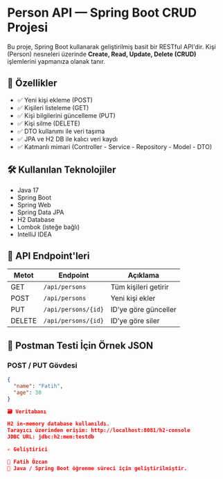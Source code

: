 # Person API — Spring Boot CRUD Projesi

Bu proje, Spring Boot kullanarak geliştirilmiş basit bir RESTful API'dir. Kişi (Person) nesneleri üzerinde **Create, Read, Update, Delete (CRUD)** işlemlerini yapmanıza olanak tanır.

## 🚀 Özellikler

- ✅ Yeni kişi ekleme (POST)
- ✅ Kişileri listeleme (GET)
- ✅ Kişi bilgilerini güncelleme (PUT)
- ✅ Kişi silme (DELETE)
- ✅ DTO kullanımı ile veri taşıma
- ✅ JPA ve H2 DB ile kalıcı veri kaydı
- ✅ Katmanlı mimari (Controller - Service - Repository - Model - DTO)

## 🛠️ Kullanılan Teknolojiler

- Java 17
- Spring Boot
- Spring Web
- Spring Data JPA
- H2 Database
- Lombok (isteğe bağlı)
- IntelliJ IDEA

## 🧱 API Endpoint'leri

| Metot | Endpoint              | Açıklama             |
|-------|------------------------|----------------------|
| GET   | `/api/persons`         | Tüm kişileri getirir |
| POST  | `/api/persons`         | Yeni kişi ekler      |
| PUT   | `/api/persons/{id}`    | ID’ye göre günceller |
| DELETE| `/api/persons/{id}`    | ID’ye göre siler     |

## 🧪 Postman Testi İçin Örnek JSON

### POST / PUT Gövdesi

```json
{
  "name": "Fatih",
  "age": 30
}

🗃️ Veritabanı

H2 in-memory database kullanıldı.
Tarayıcı üzerinden erişim: http://localhost:8081/h2-console
JDBC URL: jdbc:h2:mem:testdb

✍️ Geliştirici

👤 Fatih Özcan
📌 Java / Spring Boot öğrenme süreci için geliştirilmiştir.
